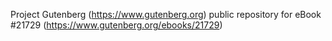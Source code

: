 Project Gutenberg (https://www.gutenberg.org) public repository for eBook #21729 (https://www.gutenberg.org/ebooks/21729)
